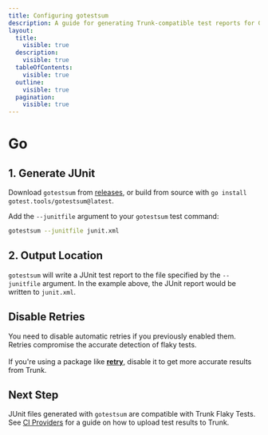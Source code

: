 ```yaml
---
title: Configuring gotestsum
description: A guide for generating Trunk-compatible test reports for Go tests
layout:
  title:
    visible: true
  description:
    visible: true
  tableOfContents:
    visible: true
  outline:
    visible: true
  pagination:
    visible: true
---
```


# Go

## 1. Generate JUnit

Download `gotestsum` from [releases](https://github.com/gotestyourself/gotestsum/releases), or build from source with `go install gotest.tools/gotestsum@latest`.

Add the `--junitfile` argument to your `gotestsum` test command:

```bash
gotestsum --junitfile junit.xml
```

## 2. Output Location

`gotestsum` will write a JUnit test report to the file specified by the `--junitfile` argument. In the example above, the JUnit report would be written to `junit.xml`.

## Disable Retries

You need to disable automatic retries if you previously enabled them. Retries compromise the accurate detection of flaky tests.\
\
If you're using a package like [**retry**](https://pkg.go.dev/github.com/hashicorp/consul/sdk/testutil/retry), disable it to get more accurate results from Trunk.

## Next Step

JUnit files generated with `gotestsum` are compatible with Trunk Flaky Tests. See [CI Providers](https://docs.trunk.io/flaky-tests/get-started/ci-providers) for a guide on how to upload test results to Trunk.
